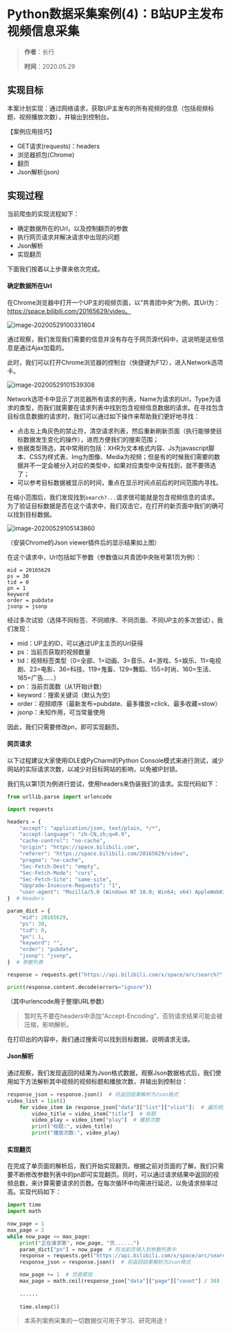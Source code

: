# Python数据采集案例(4)：B站UP主发布视频信息采集

> **作者**：长行
>
> **时间**：2020.05.29

## 实现目标

本案计划实现：通过网络请求，获取UP主发布的所有视频的信息（包括视频标题、视频播放次数），并输出到控制台。

【案例应用技巧】

* GET请求(requests)：headers
* 浏览器抓包(Chrome)
* 翻页
* Json解析(json)

## 实现过程

当前爬虫的实现流程如下：

* 确定数据所在的Url，以及控制翻页的参数
* 执行网页请求并解决请求中出现的问题
* Json解析
* 实现翻页

下面我们按着以上步骤来依次完成。

#### 确定数据所在Url

在Chrome浏览器中打开一个UP主的视频页面，以“共青团中央”为例，其Url为：https://space.bilibili.com/20165629/video。

![image-20200529100331604](image-20200529100331604.png)

通过观察，我们发现我们需要的信息并没有存在于网页源代码中，这说明是这些信息是通过Ajax加载的。

此时，我们可以打开Chrome浏览器的控制台（快捷键为F12），进入Network选项卡。

![image-20200529101539308](image-20200529101539308.png)

Network选项卡中显示了浏览器所有请求的列表，Name为请求的Url，Type为请求的类型，而我们就需要在请求列表中找到包含视频信息数据的请求。在寻找包含目标信息数据的请求时，我们可以通过如下操作来帮助我们更好地寻找：

* 点击左上角灰色的禁止符，清空请求列表，然后重新刷新页面（执行能够使目标数据发生变化的操作），进而方便我们的搜索范围；
* 依据类型筛选，其中常用的包括：XHR为文本格式内容、Js为javascript脚本、CSS为样式表、Img为图像、Media为视频；但是有的时候我们需要的数据并不一定会被分入对应的类型中，如果对应类型中没有找到，就不要筛选了；
* 可以参考目标数据被显示的时间，重点在显示时间点前后的时间范围内寻找。

在缩小范围后，我们发现找到```search?...```请求很可能就是包含视频信息的请求。为了验证目标数据是否在这个请求中，我们双击它，在打开的新页面中我们的确可以找到目标数据。

![image-20200529105143860](image-20200529105143860.png)

（安装Chrome的Json viewer插件后的显示结果如上图）

在这个请求中，Url包括如下参数（参数值以共青团中央账号第1页为例）：

```
mid = 20165629
ps = 30
tid = 0
pn = 1
keyword
order = pubdate
jsonp = jsonp
```

经过多次试验（选择不同标签、不同顺序、不同页面、不同UP主的多次尝试），我们发现：

* mid：UP主的ID，可以通过UP主主页的Url获得
* ps：当前页获取的视频数量
* tid：视频标签类型（0=全部、1=动画、3=音乐、4=游戏、5=娱乐、11=电视剧、23=电影、36=科技、119=鬼畜、129=舞蹈、155=时尚、160=生活、165=广告……）
* pn：当前页面数（从1开始计数）
* keyword：搜索关键词（默认为空）
* order：视频顺序（最新发布=pubdate、最多播放=click、最多收藏=stow）
* jsonp：未知作用，可当常量使用

因此，我们只需要修改pn，即可实现翻页。

#### 网页请求

以下过程建议大家使用IDLE或PyCharm的Python Console模式来进行测试，减少网站的实际请求次数，以减少对目标网站的影响，以免被IP封锁。

我们先以第1页为例进行尝试，使用headers来伪装我们的请求。实现代码如下：

```python
from urllib.parse import urlencode

import requests

headers = {
    "accept": "application/json, text/plain, */*",
    "accept-language": "zh-CN,zh;q=0.9",
    "cache-control": "no-cache",
    "origin": "https://space.bilibili.com",
    "referer": "https://space.bilibili.com/20165629/video",
    "pragma": "no-cache",
    "Sec-Fetch-Dest": "empty",
    "Sec-Fetch-Mode": "cors",
    "Sec-Fetch-Site": "same-site",
    "Upgrade-Insecure-Requests": "1",
    "user-agent": "Mozilla/5.0 (Windows NT 10.0; Win64; x64) AppleWebKit/537.36 (KHTML, like Gecko) Chrome/83.0.4103.61 Safari/537.36",
}  # Headers

param_dict = {
    "mid": 20165629,
    "ps": 30,
    "tid": 0,
    "pn": 1,
    "keyword": "",
    "order": "pubdate",
    "jsonp": "jsonp",
}  # 参数列表

response = requests.get("https://api.bilibili.com/x/space/arc/search?" + urlencode(param_dict), headers=headers)

print(response.content.decode(errors="ignore"))
```

（其中urlencode用于整理URL参数）

> 暂时先不要在headers中添加“Accept-Encoding”，否则请求结果可能会被压缩，影响解析。

在打印出的内容中，我们通过搜索可以找到目标数据，说明请求无误。

#### Json解析

通过观察，我们发现返回的结果为Json格式数据，观察Json数据格式后，我们使用如下方法解析其中视频的视频标题和播放次数，并输出到控制台：

```python
response_json = response.json()  # 将返回结果解析为Json格式
video_list = list()
    for video_item in response_json["data"]["list"]["vlist"]:  # 遍历视频信息
        video_title = video_item["title"]  # 标题
        video_play = video_item["play"]  # 播放次数
        print("标题:", video_title)
        print("播放次数:", video_play)
```

#### 实现翻页

在完成了单页面的解析后，我们开始实现翻页。根据之前对页面的了解，我们只需要不断修改参数列表中的pn即可实现翻页。同时，可以通过请求结果中返回的视频总数，来计算需要请求的页数。在每次循环中均需进行延迟，以免请求频率过高。实现代码如下：

```python
import time
import math

now_page = 1
max_page = 2
while now_page <= max_page:
    print("正在请求第", now_page, "页......")
    param_dict["pn"] = now_page  # 将当前页填入到参数列表中
    response = requests.get("https://api.bilibili.com/x/space/arc/search?" + urlencode(param_dict), headers=headers)
    response_json = response.json()  # 将返回结果解析为Json格式

    now_page += 1  # 页面累加
    max_page = math.ceil(response_json["data"]["page"]["count"] / 30)  # 获取UP主视频总数(用以控制翻页次数)
    
    ......
    
    time.sleep(5)
```

> 本系列案例采集的一切数据仅可用于学习、研究用途！

